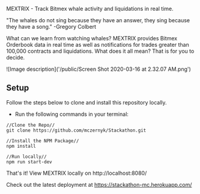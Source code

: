 MEXTRIX - Track Bitmex whale activity and liquidations in real time.

"The whales do not sing because they have an answer, they sing because they have a song."
-Gregory Colbert

What can we learn from watching whales? MEXTRIX provides Bitmex Orderbook data in real time as well as notifications for trades greater than 100,000 contracts and liquidations. What does it all mean? That is for you to decide.

![Image description]('/public/Screen Shot 2020-03-16 at 2.32.07 AM.png')

## Setup

Follow the steps below to clone and install this repository locally.

* Run the following commands in your terminal:

```
//Clone the Repo//
git clone https://github.com/mczernyk/Stackathon.git

//Install the NPM Package//
npm install

//Run locally//
npm run start-dev
```

That's it! View MEXTRIX locally on http://localhost:8080/

Check out the latest deployment at
https://stackathon-mc.herokuapp.com/
